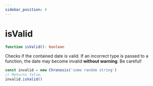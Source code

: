 ```yaml
---
sidebar_position: 4
---
```


# isValid

```ts
function isValid(): boolean
```

Checks if the contained date is valid. If an incorrect type is passed to a function, the date may become invalid **without warning**. Be careful!

```ts
const invalid = new Chronosis('some random string')
// Returns false.
invalid.isValid()
```
